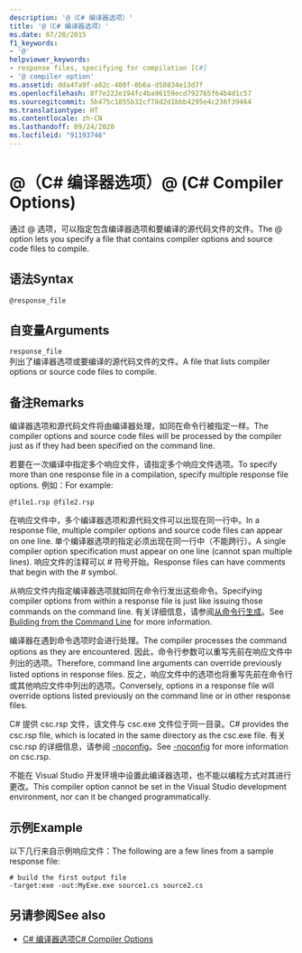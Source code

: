 ```yaml
---
description: '@（C# 编译器选项）'
title: '@（C# 编译器选项）'
ms.date: 07/20/2015
f1_keywords:
- '@'
helpviewer_keywords:
- response files, specifying for compilation [C#]
- '@ compiler option'
ms.assetid: dda4fa9f-a02c-400f-8b6a-d58834e13d7f
ms.openlocfilehash: 8f7e222e194fc4ba96159ecd792765f64b4d1c57
ms.sourcegitcommit: 5b475c1855b32cf78d2d1bbb4295e4c236f39464
ms.translationtype: HT
ms.contentlocale: zh-CN
ms.lasthandoff: 09/24/2020
ms.locfileid: "91193746"
---
```

# <a name="-c-compiler-options"></a><span data-ttu-id="306d5-103">@（C# 编译器选项）</span><span class="sxs-lookup"><span data-stu-id="306d5-103">@ (C# Compiler Options)</span></span>

<span data-ttu-id="306d5-104">通过 @ 选项，可以指定包含编译器选项和要编译的源代码文件的文件。</span><span class="sxs-lookup"><span data-stu-id="306d5-104">The @ option lets you specify a file that contains compiler options and source code files to compile.</span></span>  
  
## <a name="syntax"></a><span data-ttu-id="306d5-105">语法</span><span class="sxs-lookup"><span data-stu-id="306d5-105">Syntax</span></span>  
  
```console  
@response_file  
```  
  
## <a name="arguments"></a><span data-ttu-id="306d5-106">自变量</span><span class="sxs-lookup"><span data-stu-id="306d5-106">Arguments</span></span>  

 `response_file`  
 <span data-ttu-id="306d5-107">列出了编译器选项或要编译的源代码文件的文件。</span><span class="sxs-lookup"><span data-stu-id="306d5-107">A file that lists compiler options or source code files to compile.</span></span>  
  
## <a name="remarks"></a><span data-ttu-id="306d5-108">备注</span><span class="sxs-lookup"><span data-stu-id="306d5-108">Remarks</span></span>  

 <span data-ttu-id="306d5-109">编译器选项和源代码文件将由编译器处理，如同在命令行被指定一样。</span><span class="sxs-lookup"><span data-stu-id="306d5-109">The compiler options and source code files will be processed by the compiler just as if they had been specified on the command line.</span></span>  
  
 <span data-ttu-id="306d5-110">若要在一次编译中指定多个响应文件，请指定多个响应文件选项。</span><span class="sxs-lookup"><span data-stu-id="306d5-110">To specify more than one response file in a compilation, specify multiple response file options.</span></span> <span data-ttu-id="306d5-111">例如：</span><span class="sxs-lookup"><span data-stu-id="306d5-111">For example:</span></span>  
  
```console  
@file1.rsp @file2.rsp  
```  
  
 <span data-ttu-id="306d5-112">在响应文件中，多个编译器选项和源代码文件可以出现在同一行中。</span><span class="sxs-lookup"><span data-stu-id="306d5-112">In a response file, multiple compiler options and source code files can appear on one line.</span></span> <span data-ttu-id="306d5-113">单个编译器选项的指定必须出现在同一行中（不能跨行）。</span><span class="sxs-lookup"><span data-stu-id="306d5-113">A single compiler option specification must appear on one line (cannot span multiple lines).</span></span> <span data-ttu-id="306d5-114">响应文件的注释可以 # 符号开始。</span><span class="sxs-lookup"><span data-stu-id="306d5-114">Response files can have comments that begin with the # symbol.</span></span>  
  
 <span data-ttu-id="306d5-115">从响应文件内指定编译器选项就如同在命令行发出这些命令。</span><span class="sxs-lookup"><span data-stu-id="306d5-115">Specifying compiler options from within a response file is just like issuing those commands on the command line.</span></span> <span data-ttu-id="306d5-116">有关详细信息，请参阅[从命令行生成](./how-to-set-environment-variables-for-the-visual-studio-command-line.md)。</span><span class="sxs-lookup"><span data-stu-id="306d5-116">See [Building from the Command Line](./how-to-set-environment-variables-for-the-visual-studio-command-line.md) for more information.</span></span>  
  
 <span data-ttu-id="306d5-117">编译器在遇到命令选项时会进行处理。</span><span class="sxs-lookup"><span data-stu-id="306d5-117">The compiler processes the command options as they are encountered.</span></span> <span data-ttu-id="306d5-118">因此，命令行参数可以重写先前在响应文件中列出的选项。</span><span class="sxs-lookup"><span data-stu-id="306d5-118">Therefore, command line arguments can override previously listed options in response files.</span></span> <span data-ttu-id="306d5-119">反之，响应文件中的选项也将重写先前在命令行或其他响应文件中列出的选项。</span><span class="sxs-lookup"><span data-stu-id="306d5-119">Conversely, options in a response file will override options listed previously on the command line or in other response files.</span></span>  
  
 <span data-ttu-id="306d5-120">C# 提供 csc.rsp 文件，该文件与 csc.exe 文件位于同一目录。</span><span class="sxs-lookup"><span data-stu-id="306d5-120">C# provides the csc.rsp file, which is located in the same directory as the csc.exe file.</span></span> <span data-ttu-id="306d5-121">有关 csc.rsp 的详细信息，请参阅 [-noconfig](./noconfig-compiler-option.md)。</span><span class="sxs-lookup"><span data-stu-id="306d5-121">See [-noconfig](./noconfig-compiler-option.md) for more information on csc.rsp.</span></span>  
  
 <span data-ttu-id="306d5-122">不能在 Visual Studio 开发环境中设置此编译器选项，也不能以编程方式对其进行更改。</span><span class="sxs-lookup"><span data-stu-id="306d5-122">This compiler option cannot be set in the Visual Studio development environment, nor can it be changed programmatically.</span></span>  
  
## <a name="example"></a><span data-ttu-id="306d5-123">示例</span><span class="sxs-lookup"><span data-stu-id="306d5-123">Example</span></span>  

 <span data-ttu-id="306d5-124">以下几行来自示例响应文件：</span><span class="sxs-lookup"><span data-stu-id="306d5-124">The following are a few lines from a sample response file:</span></span>  
  
```console  
# build the first output file  
-target:exe -out:MyExe.exe source1.cs source2.cs  
```  
  
## <a name="see-also"></a><span data-ttu-id="306d5-125">另请参阅</span><span class="sxs-lookup"><span data-stu-id="306d5-125">See also</span></span>

- [<span data-ttu-id="306d5-126">C# 编译器选项</span><span class="sxs-lookup"><span data-stu-id="306d5-126">C# Compiler Options</span></span>](./index.md)
